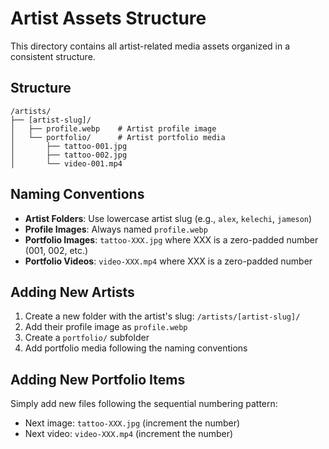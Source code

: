 # Artist Assets Structure

This directory contains all artist-related media assets organized in a consistent structure.

## Structure

```
/artists/
├── [artist-slug]/
│   ├── profile.webp    # Artist profile image
│   └── portfolio/      # Artist portfolio media
│       ├── tattoo-001.jpg
│       ├── tattoo-002.jpg
│       └── video-001.mp4
```

## Naming Conventions

- **Artist Folders**: Use lowercase artist slug (e.g., `alex`, `kelechi`, `jameson`)
- **Profile Images**: Always named `profile.webp`
- **Portfolio Images**: `tattoo-XXX.jpg` where XXX is a zero-padded number (001, 002, etc.)
- **Portfolio Videos**: `video-XXX.mp4` where XXX is a zero-padded number

## Adding New Artists

1. Create a new folder with the artist's slug: `/artists/[artist-slug]/`
2. Add their profile image as `profile.webp`
3. Create a `portfolio/` subfolder
4. Add portfolio media following the naming conventions

## Adding New Portfolio Items

Simply add new files following the sequential numbering pattern:
- Next image: `tattoo-XXX.jpg` (increment the number)
- Next video: `video-XXX.mp4` (increment the number)
